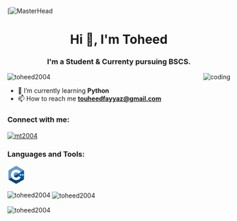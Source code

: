 [![MasterHead](https://cdn.hashnode.com/res/hashnode/image/upload/v1651780522995/zZbL8WM2v.gif?w=1600&h=840&fit=crop&crop=entropy&auto=format,compress&gif-q=60&format=webm)
<h1 align="center">Hi 👋, I'm Toheed</h1>
<h3 align="center">I'm a Student & Currenty pursuing BSCS.</h3>
<img align= "right" alt="coding" src="https://cdn.dribbble.com/users/1162077/screenshots/3848914/programmer.gif" >
<p align="left" > <img src="https://komarev.com/ghpvc/?username=toheed2004&label=Profile%20views&color=0e75b6&style=flat" alt="toheed2004" /> </p>

- 🌱 I’m currently learning **Python**
- 📫 How to reach me **touheedfayyaz@gmail.com**
<h3 align="left">Connect with me:</h3>
<p align="left">
<a href="https://www.leetcode.com/mt2004" target="blank"><img align="center" src="https://raw.githubusercontent.com/rahuldkjain/github-profile-readme-generator/master/src/images/icons/Social/leet-code.svg" alt="mt2004" height="30" width="40" /></a>
</p>

<h3 align="left">Languages and Tools:</h3>
<p align="left"> <a href="https://www.w3schools.com/cpp/" target="_blank" rel="noreferrer"> <img src="https://raw.githubusercontent.com/devicons/devicon/master/icons/cplusplus/cplusplus-original.svg" alt="cplusplus" width="40" height="40"/> </a> </p>

<p><img align="left" src="https://github-readme-stats.vercel.app/api/top-langs?username=toheed2004&show_icons=true&locale=en&layout=compact" alt="toheed2004" /></p>

<p>&nbsp;<img align="center" src="https://github-readme-stats.vercel.app/api?username=toheed2004&show_icons=true&locale=en" alt="toheed2004" /></p>

<p><img align="center" src="https://github-readme-streak-stats.herokuapp.com/?user=toheed2004&" alt="toheed2004" /></p>
